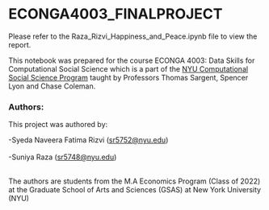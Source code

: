 # ECONGA4003_FINALPROJECT
Please refer to the Raza_Rizvi_Happiness_and_Peace.ipynb file to view the report. 

This notebook was prepared for the course ECONGA 4003: Data Skills for Computational Social Science which is a part of the [NYU Computational Social Science Program](https://css.as.nyu.edu) taught by Professors Thomas Sargent, Spencer Lyon and Chase Coleman.
 
 ### Authors: 
 This project was authored by:
 
 -Syeda Naveera Fatima Rizvi (sr5752@nyu.edu) <br> <br>
 -Suniya Raza (sr5748@nyu.edu)  <br> <br>
 
The authors are students from the M.A Economics Program (Class of 2022) at the Graduate School of Arts and Sciences (GSAS) at New York University (NYU)
